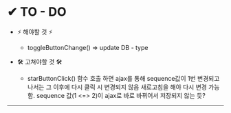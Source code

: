 # ✔ TO - DO

- ⚡ 해야할 것 ⚡
  - toggleButtonChange() => update DB - type
  
- 🛠 고쳐야할 것 🛠
  - starButtonClick() 함수 호출 하면 ajax를 통해 sequence값이 1번 변경되고 나서는 그 이후에 다시 클릭 시 변경되지 않음
    새로고침을 해야 다시 변경 가능함.
    sequence 값(1 <=> 2)이 ajax로 바로 바뀌어서 저장되지 않는 듯?
  
----------------------- 
